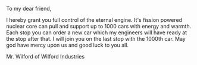 To my dear friend,

I hereby grant you full control of the eternal engine. It's fission powered nuclear core can pull and support up to 1000 cars with energy and warmth.
Each stop you can order a new car which my engineers will have ready at the stop after that. I will join you on the last stop with the 1000th car.
May god have mercy upon us and good luck to you all.

Mr. Wilford
of Wilford Industries